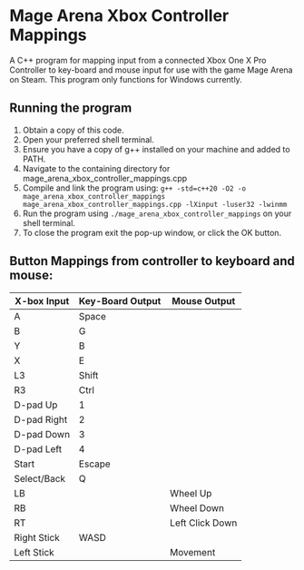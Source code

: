 # Mage Arena Xbox Controller Mappings
A C++ program for mapping input from a connected Xbox One X Pro Controller to key-board and mouse input for use with the game Mage Arena on Steam.
This program only functions for Windows currently.

<!-- TODO: Give a more granular running process. -->
## Running the program
1. Obtain a copy of this code.
2. Open your preferred shell terminal.
3. Ensure you have a copy of g++ installed on your machine and added to PATH.
4. Navigate to the containing directory for mage_arena_xbox_controller_mappings.cpp
5. Compile and link the program using: `g++ -std=c++20 -O2 -o mage_arena_xbox_controller_mappings mage_arena_xbox_controller_mappings.cpp -lXinput -luser32 -lwinmm`
6. Run the program using `./mage_arena_xbox_controller_mappings` on your shell terminal.
7. To close the program exit the pop-up window, or click the OK button.

## Button Mappings from controller to keyboard and mouse:
| X-box Input| Key-Board Output | Mouse Output |
| ---------- | ---------------- | ------------ |
| A | Space ||
| B | G ||
| Y | B ||
| X | E ||
| L3 | Shift ||
| R3 | Ctrl ||
| D-pad Up | 1 ||
| D-pad Right | 2 ||
| D-pad Down | 3 ||
| D-pad Left | 4 ||
| Start | Escape ||
| Select/Back | Q ||
| LB || Wheel Up |
| RB || Wheel Down |
| RT || Left Click Down |
| Right Stick | WASD ||
| Left Stick || Movement |
